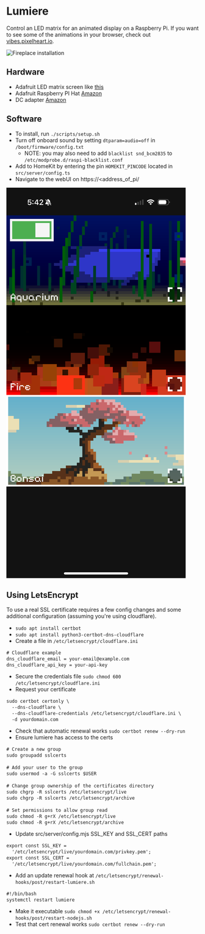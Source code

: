 # Lumiere

Control an LED matrix for an animated display on a Raspberry Pi. If you want to see some of the animations in your browser, check out [vibes.pixelheart.io](https://vibes.pixelheart.io/).

![Fireplace installation](/fireplace.gif)

## Hardware

- Adafruit LED matrix screen like [this](https://www.adafruit.com/product/420)
- Adafruit Raspberry PI Hat [Amazon](https://www.amazon.com/gp/product/B00SK69C6E/ref=ppx_yo_dt_b_asin_title_o00_s01?ie=UTF8&psc=1)
- DC adapter [Amazon](https://www.amazon.com/gp/product/B07CMM2BBR/ref=ppx_od_dt_b_asin_title_s00?ie=UTF8&psc=1)

## Software

- To install, run `./scripts/setup.sh`
- Turn off onboard sound by setting `dtparam=audio=off` in `/boot/firmware/config.txt`
    - NOTE: you may also need to add `blacklist snd_bcm2835` to `/etc/modprobe.d/raspi-blacklist.conf`
- Add to HomeKit by entering the pin `HOMEKIT_PINCODE` located in `src/server/config.ts`
- Navigate to the webUI on https://<address_of_pi/

![Web UI](/screenshot.png)

## Using LetsEncrypt

To use a real SSL certificate requires a few config changes and some additional configuration (assuming you're using cloudflare).

- `sudo apt install certbot`
- `sudo apt install python3-certbot-dns-cloudflare`
- Create a file in `/etc/letsencrypt/cloudflare.ini`

```
# Cloudflare example
dns_cloudflare_email = your-email@example.com
dns_cloudflare_api_key = your-api-key
```

- Secure the credentials file `sudo chmod 600 /etc/letsencrypt/cloudflare.ini`
- Request your certificate

```
sudo certbot certonly \
  --dns-cloudflare \
  --dns-cloudflare-credentials /etc/letsencrypt/cloudflare.ini \
  -d yourdomain.com
```

- Check that automatic renewal works `sudo certbot renew --dry-run`
- Ensure lumiere has access to the certs

```
# Create a new group
sudo groupadd sslcerts

# Add your user to the group
sudo usermod -a -G sslcerts $USER

# Change group ownership of the certificates directory
sudo chgrp -R sslcerts /etc/letsencrypt/live
sudo chgrp -R sslcerts /etc/letsencrypt/archive

# Set permissions to allow group read
sudo chmod -R g+rX /etc/letsencrypt/live
sudo chmod -R g+rX /etc/letsencrypt/archive
```

- Update src/server/config.mjs SSL_KEY and SSL_CERT paths

```
export const SSL_KEY =
  '/etc/letsencrypt/live/yourdomain.com/privkey.pem';
export const SSL_CERT =
  '/etc/letsencrypt/live/yourdomain.com/fullchain.pem';
```

- Add an update renewal hook at `/etc/letsencrypt/renewal-hooks/post/restart-lumiere.sh`

```
#!/bin/bash
systemctl restart lumiere
```

- Make it executable `sudo chmod +x /etc/letsencrypt/renewal-hooks/post/restart-nodejs.sh`
- Test that cert renewal works `sudo certbot renew --dry-run`
